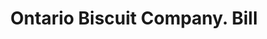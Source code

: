 ---
doi: 10.7916/D8CR75G1
date_other: '1900'
date_other_textual: 1900-1909
form: printed ephemera
genre:
- Invoices
name:
- Ontario Biscuit Company
object_in_context_url: https://biggert.cul.columbia.edu/items/view/ave_biggert_00903
subject_hierarchical_geographic:
- Buffalo, New York, United States
subject_name:
- Ontario Biscuit Company
title: Ontario Biscuit Company. Bill
sort_title: Ontario Biscuit Company. Bill
call_number: ave_biggert_00903
coordinates:
- 42.90472222222222,-78.84944444444444
pid: ave_biggert_00903
identifiers: ave_biggert_00903
thumbnail: false
permalink: /biggert/ave_biggert_00903/
layout: iiif-image-page
---